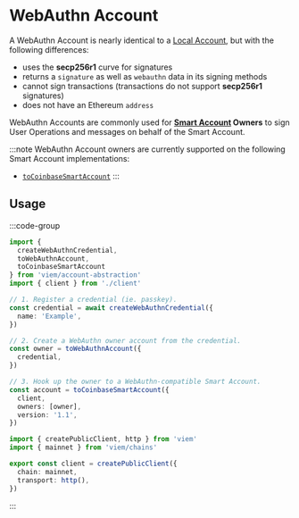 # WebAuthn Account

A WebAuthn Account is nearly identical to a [Local Account](/docs/accounts/local), but with the following differences:

- uses the **secp256r1** curve for signatures
- returns a `signature` as well as `webauthn` data in its signing methods
- cannot sign transactions (transactions do not support **secp256r1** signatures)
- does not have an Ethereum `address`

WebAuthn Accounts are commonly used for **[Smart Account](/account-abstraction/accounts/smart) Owners** to sign User Operations and messages on behalf of the Smart Account.

:::note
WebAuthn Account owners are currently supported on the following Smart Account implementations:

- [`toCoinbaseSmartAccount`](/account-abstraction/accounts/smart/toCoinbaseSmartAccount#owners)
:::

## Usage

:::code-group

```ts twoslash [example.ts]
import { 
  createWebAuthnCredential, 
  toWebAuthnAccount,
  toCoinbaseSmartAccount 
} from 'viem/account-abstraction'
import { client } from './client'

// 1. Register a credential (ie. passkey).
const credential = await createWebAuthnCredential({
  name: 'Example',
})

// 2. Create a WebAuthn owner account from the credential.
const owner = toWebAuthnAccount({
  credential,
})

// 3. Hook up the owner to a WebAuthn-compatible Smart Account.
const account = toCoinbaseSmartAccount({
  client,
  owners: [owner],
  version: '1.1',
})
```

```ts twoslash [client.ts] filename="client.ts"
import { createPublicClient, http } from 'viem'
import { mainnet } from 'viem/chains'

export const client = createPublicClient({
  chain: mainnet,
  transport: http(),
})
```

:::